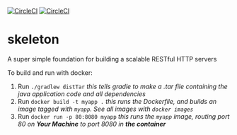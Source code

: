 [![CircleCI](https://circleci.com/gh/amfleming/skeleton.svg?style=svg)](https://circleci.com/gh/amfleming/skeleton)
[![CircleCI](https://circleci.com/gh/Ricardo-Zhang/skeleton.svg?style=svg)](https://circleci.com/gh/Ricardo-Zhang/skeleton)

skeleton
============
A super simple foundation for building a scalable RESTful HTTP servers

To build and run with docker:
1. Run `./gradlew distTar` _this tells gradle to make a .tar file containing the java application code and all dependencies_
2. Run `docker build -t myapp .` _this runs the Dockerfile, and builds an image tagged with `myapp`.  See all images with `docker images`_
3. Run `docker run -p 80:8080 myapp` _this runs the `myapp` image, routing port 80 on **Your Machine** to port 8080 in **the container**_
